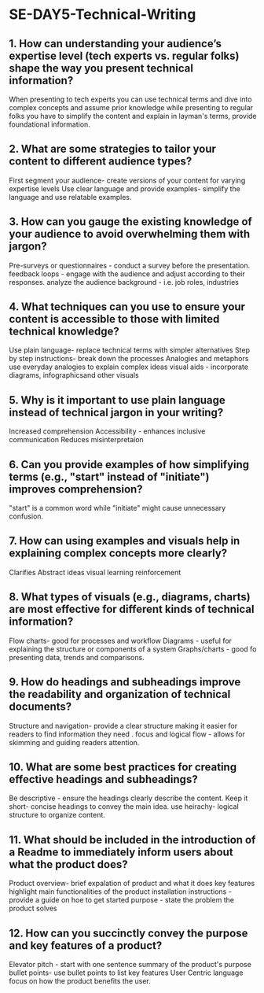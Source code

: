# SE-DAY5-Technical-Writing
## 1. How can understanding your audience’s expertise level (tech experts vs. regular folks) shape the way you present technical information?
When presenting to tech experts you can use technical terms and dive into complex concepts and assume prior knowledge while presenting to regular folks you have to simplify the content and explain in layman's terms, provide foundational information.
## 2. What are some strategies to tailor your content to different audience types?
First segment your audience- create versions of your content for varying expertise levels
Use clear language and provide examples- simplify the language and use relatable examples.
## 3. How can you gauge the existing knowledge of your audience to avoid overwhelming them with jargon?
Pre-surveys or questionnaires - conduct a survey before the presentation.
feedback loops - engage with the audience and adjust according to their responses.
analyze the audience background - i.e. job roles, industries
## 4. What techniques can you use to ensure your content is accessible to those with limited technical knowledge?
Use plain language- replace technical terms with simpler alternatives 
Step by step instructions- break down the processes
Analogies and metaphors use everyday analogies to explain complex ideas
visual aids - incorporate diagrams, infographicsand other visuals
## 5. Why is it important to use plain language instead of technical jargon in your writing?
Increased comprehension
Accessibility - enhances inclusive communication
Reduces misinterpretaion 
## 6. Can you provide examples of how simplifying terms (e.g., "start" instead of "initiate") improves comprehension?
"start" is a common word while "initiate" might cause unnecessary confusion.
## 7. How can using examples and visuals help in explaining complex concepts more clearly?
Clarifies Abstract ideas
visual learning
reinforcement
## 8. What types of visuals (e.g., diagrams, charts) are most effective for different kinds of technical information?
Flow charts- good for processes and workflow
Diagrams - useful for explaining the structure or components of a system
Graphs/charts - good fo presenting data, trends and comparisons.
## 9. How do headings and subheadings improve the readability and organization of technical documents?
Structure and navigation- provide a clear structure making it easier for readers to find information they need .
focus and logical flow - allows for skimming and guiding readers attention.
## 10. What are some best practices for creating effective headings and subheadings?
Be descriptive - ensure the headings clearly describe the content.
Keep it short- concise headings to convey the main idea.
use heirachy- logical structure to organize content.
## 11. What should be included in the introduction of a Readme to immediately inform users about what the product does?
Product overview- brief expalation of product and what it does
key features highlight main functionalities of the product
installation instructions - provide a guide on hoe to get started
purpose - state the problem the product solves
## 12. How can you succinctly convey the purpose and key features of a product?
Elevator pitch - start with one sentence summary of the product's purpose
bullet points- use bullet points to list key features
User Centric language focus on how the product benefits the user.

